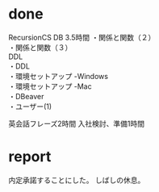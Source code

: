 # done 
RecursionCS DB 3.5時間
・関係と関数（２）</br>
・関係と関数（３）</br>
DDL</br>
・DDL</br>
・環境セットアップ -Windows</br>
・環境セットアップ -Mac</br>
・DBeaver</br>
・ユーザー(1)</br>


英会話フレーズ2時間
入社検討、準備1時間

# report
内定承諾することにした。
しばしの休息。